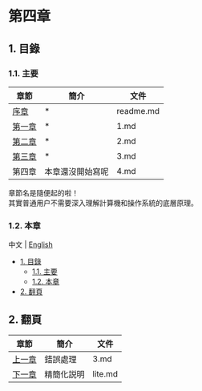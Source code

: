 # 第四章

## 1. 目錄

### 1.1. 主要

| 章節                | 簡介             | 文件      |
| ------------------- | ---------------- | --------- |
| [序章](./readme.md) | \*               | readme.md |
| [第一章](./1.md)    | \*               | 1.md      |
| [第二章](./2.md)    | \*               | 2.md      |
| [第三章](./3.md)    | \*               | 3.md      |
| 第四章              | 本章還沒開始寫呢 | 4.md      |

章節名是隨便起的啦！  
其實普通用户不需要深入理解計算機和操作系統的底層原理。

### 1.2. 本章

中文 | [English](../en/3.md)

- [1. 目錄](#1-目錄)
  - [1.1. 主要](#11-主要)
  - [1.2. 本章](#12-本章)
- [2. 翻頁](#2-翻頁)

## 2. 翻頁

| 章節                | 簡介       | 文件    |
| ------------------- | ---------- | ------- |
| [上一章](./3.md)    | 錯誤處理   | 3.md    |
| [下一章](./lite.md) | 精簡化説明 | lite.md |
